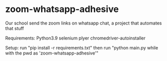 # zoom-whatsapp-adhesive
Our school send the zoom links on whatsapp chat, a project that automates that stuff

Requirements:
Python3.9
selenium
plyer
chromedriver-autoinstaller

Setup:
run "pip install -r requirements.txt"
then run "python main.py while with the pwd as 'zoom-whatsapp-adhesive'"
